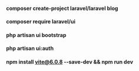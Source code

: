 #### composer create-project laravel/laravel blog
#### composer require laravel/ui
#### php artisan ui bootstrap
#### php artisan ui:auth
#### npm install vite@6.0.8 --save-dev && npm run dev
